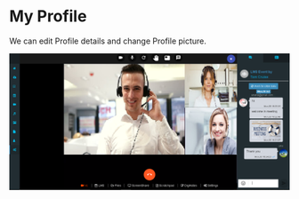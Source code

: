 # My Profile

We can edit Profile details and change Profile picture.

![](../.gitbook/assets/image%20%28166%29.png)

